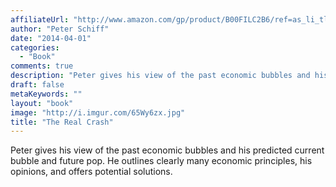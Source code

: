 ```yaml
---
affiliateUrl: "http://www.amazon.com/gp/product/B00FILC2B6/ref=as_li_tl?ie=UTF8&camp=1789&creative=390957&creativeASIN=B00FILC2B6&linkCode=as2&tag=jaktre-20&linkId=YAYRH7Y4ORHWGDTH"
author: "Peter Schiff"
date: "2014-04-01"
categories:
  - "Book"
comments: true
description: "Peter gives his view of the past economic bubbles and his predicted current bubble and future pop."
draft: false
metaKeywords: ""
layout: "book"
image: "http://i.imgur.com/65Wy6zx.jpg"
title: "The Real Crash"
---
```


Peter gives his view of the past economic bubbles and his predicted current bubble and future pop. He outlines clearly many economic principles, his opinions, and offers potential solutions.
